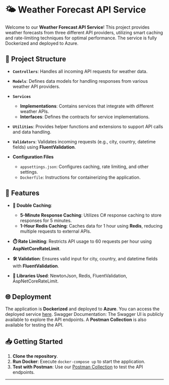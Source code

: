 # 🌤️ Weather Forecast API Service

Welcome to our **Weather Forecast API Service**! This project provides weather forecasts from three different API providers, utilizing smart caching and rate-limiting techniques for optimal performance. The service is fully Dockerized and deployed to Azure.

## 📂 Project Structure

- **`Controllers`**: Handles all incoming API requests for weather data.

- **`Models`**: Defines data models for handling responses from various weather API providers.

- **`Services`**
  - **Implementations**: Contains services that integrate with different weather APIs.
  - **Interfaces**: Defines the contracts for service implementations.

- **`Utilities`**: Provides helper functions and extensions to support API calls and data handling.

- **`Validators`**: Validates incoming requests (e.g., city, country, datetime fields) using **FluentValidation**.

- **Configuration Files**
  - `appsettings.json`: Configures caching, rate limiting, and other settings.
  - `Dockerfile`: Instructions for containerizing the application.

## 🚀 Features

- **🔄 Double Caching**: 
  - **5-Minute Response Caching**: Utilizes C# response caching to store responses for 5 minutes.
  - **1-Hour Redis Caching**: Caches data for 1 hour using **Redis**, reducing multiple requests to external APIs.

- **⏱️ Rate Limiting**: Restricts API usage to 60 requests per hour using **AspNetCoreRateLimit**.

- **🛠️ Validation**: Ensures valid input for city, country, and datetime fields with **FluentValidation**.

- **🧰 Libraries Used**: NewtonJson, Redis, FluentValidation, AspNetCoreRateLimit.

## 🌐 Deployment

The application is **Dockerized** and deployed to **Azure**. You can access the deployed service [here](https://weatherappforecast-c2g0bnb5ema6gzf3.westeurope-01.azurewebsites.net/WeatherForecast/2024-09-12?Country=IT&City=Milan).
Swagger Documentation: The Swagger UI is publicly available to explore the API endpoints. A **Postman Collection** is also available for testing the API.

## 📥 Getting Started

1. **Clone the repository**.
2. **Run Docker**: Execute `docker-compose up` to start the application.
3. **Test with Postman**: Use our [Postman Collection](https://github.com/mirzaabdullayev96/WeatherApp/blob/main/WeatherForecast.postman_collection) to test the API endpoints.

---